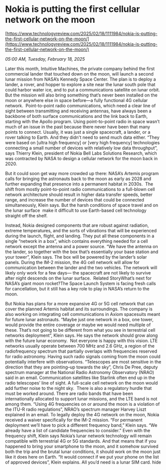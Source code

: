 # Nokia is putting the first cellular network on the moon

[https://www.technologyreview.com/2025/02/18/1111984/nokia-is-putting-the-first-cellular-network-on-the-moon/](https://www.technologyreview.com/2025/02/18/1111984/nokia-is-putting-the-first-cellular-network-on-the-moon/)

*05:00 AM, Tuesday, February 18, 2025*

Later this month, Intuitive Machines, the private company behind the first commercial lander that touched down on the moon, will launch a second lunar mission from NASA’s Kennedy Space Center. The plan is to deploy a lander, a rover, and hopper to explore a site near the lunar south pole that could harbor water ice, and to put a communications satellite on lunar orbit.  But the mission will also bring something that’s never been installed on the moon or anywhere else in space before—a fully functional 4G cellular network.   Point-to-point radio communications, which need a clear line of sight between transmitting and receiving antennas, have always been a backbone of both surface communications and the link back to Earth, starting with the Apollo program. Using point-to-point radio in space wasn’t much of an issue in the past because there never have been that many points to connect. Usually, it was just a single spacecraft, a lander, or a rover talking to Earth. And they didn't need to send much data either.  “They were based on [ultra high frequency] or [very high frequency] technologies connecting a small number of devices with relatively low data throughput”, says Thierry Klein, president of Nokia Bell Labs Solutions Research, which was contracted by NASA to design a cellular network for the moon back in 2020.

But it could soon get way more crowded up there: NASA’s Artemis program calls for bringing the astronauts back to the moon as early as 2028 and further expanding that presence into a permanent habitat in 2030s.  The shift from mostly point-to-point radio communications to a full-blown cell network architecture should result in higher data transfer speeds, better range, and increase the number of devices that could be connected simultaneously, Klein says. But the harsh conditions of space travel and on the lunar surface  make it difficult to use Earth-based cell technology straight off the shelf.

Instead, Nokia designed components that are robust against radiation, extreme temperatures, and the sorts of vibrations that will be experienced during the launch, flight, and landing. They put all these components in a single “network in a box”, which contains everything needed for a cell network except the antenna and a power source.  “We have the antenna on the lander, so together with the box that’s essentially your base station and your tower”, Klein says. The box will be powered by the lander’s solar panels. During the IM-2 mission, the 4G cell network will allow for communication between the lander and the two vehicles. The network will likely only work for a few days— the spacecraft are not likely to survive after night descends on the lunar surface.  Related StoryWhat’s next for NASA’s giant moon rocket?The Space Launch System is facing fresh calls for cancellation, but it still has a key role to play in NASA’s return to the moon.

But Nokia has plans for a more expansive 4G or 5G cell network that can cover the planned Artemis habitat and its surroundings. The company is also working on integrating cell communications in Axiom spacesuits meant for future lunar astronauts. “Maybe just one network in a box, one tower, would provide the entire coverage or maybe we would need multiple of these. That’s not going to be different from what you see in terrestrial cell networks deployment”, Klein says. He says the network should grow along with the future lunar economy.  Not everyone is happy with this vision. LTE networks usually operate between 700 MHz and 2.6 GHz, a region of the radiofrequency spectrum that partially overlaps with frequencies reserved for radio astronomy. Having such radio signals coming from the moon could potentially interfere with observations.  “Telescopes are most sensitive in the direction that they are pointing–up towards the sky”, Chris De Pree, deputy spectrum manager at the National Radio Astronomy Observatory (NRAO) said in an email. Communication satellites like Starlink often end up in the radio telescopes’ line of sight. A full-scale cell network on the moon would add further noise to the night sky.  There is also a regulatory hurdle that must be worked around. There are radio bands that have been internationally allocated to support lunar missions, and the LTE band is not among them. “Using 4G frequencies on or around the moon is a violation of the ITU-R radio regulations”,  NRAO’s spectrum manager Harvey Liszt explained in an email.  To legally deploy the 4G network on the moon, Nokia received a waiver specifically for the IM-2 mission. “For permanent deployment we’ll have to pick a different frequency band,” Klein says. “We already have a list of candidate frequencies to consider.” Even with the frequency shift, Klein says Nokia’s lunar network technology will remain compatible with terrestrial 4G or 5G standards.  And that means that if you happened to bring your smartphone to the moon, and it somehow survived both the trip and the brutal lunar conditions, it should work on the moon just like it does here on Earth. “It would connect if we put your phone on the list of approved devices”, Klein explains. All you’d need is a lunar SIM card. hide

